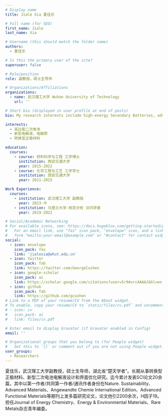 ```yaml
---
# Display name
title: Jiale Xia 夏佳乐

# Full name (for SEO)
first_name: Jiale
last_name: Xia

# Username (this should match the folder name)
authors:
  - 夏佳乐

# Is this the primary user of the site?
superuser: false

# Role/position
role: 副教授，硕士生导师 

# Organizations/Affiliations
organizations:
  - name: 武汉理工大学 Wuhan University of Technology
    url: ''

# Short bio (displayed in user profile at end of posts)
bio: My research interests include high-energy Secondary Batteries, advanced electrolytes and conversion-type cathode materials.

interests:
  - 高比能二次电池
  - 新型电解液、电解质
  - 转换型正极材料

education:
  courses:
    - course: 材料科学与工程 工学博士
      institution: 西安交通大学
      year: 2015-2022
    - course: 化学工程与工艺 工学学士
      institution: 西安交通大学
      year: 2011-2015

Work Experience:
  courses:
    - institution: 武汉理工大学 副教授
      year: 2023-今
    - institution: 马里兰大学-帕克分校 访问学者
      year: 2019-2022

# Social/Academic Networking
# For available icons, see: https://docs.hugoblox.com/getting-started/page-builder/#icons
#   For an email link, use "fas" icon pack, "envelope" icon, and a link in the
#   form "mailto:your-email@example.com" or "#contact" for contact widget.
social:
  - icon: envelope
    icon_pack: fas
    link: 'jialexia@whut.edu.cn'
  - icon: twitter
    icon_pack: fab
    link: https://twitter.com/GeorgeCushen
  - icon: google-scholar
    icon_pack: ai
    link: https://scholar.google.com/citations?user=5r9AvrcAAAAJ&hl=en
  - icon: github
    icon_pack: fab
    link: https://github.com/gcushen
# Link to a PDF of your resume/CV from the About widget.
# To enable, copy your resume/CV to `static/files/cv.pdf` and uncomment the lines below.
# - icon: cv
#   icon_pack: ai
#   link: files/cv.pdf

# Enter email to display Gravatar (if Gravatar enabled in Config)
email: ''

# Organizational groups that you belong to (for People widget)
#   Set this to `[]` or comment out if you are not using People widget.
user_groups:
  - Researchers
---
```


夏佳乐，武汉理工大学副教授，硕士生导师，湖北省“楚天学者”。长期从事转换型正极材料、新型二次电池电解液设计和界面优化研究。迄今累计发表SCI论文20余篇，其中以第一作者/共同第一作者/通讯作者身份在Nature. Sustainability、 Advanced Materials、Angewandte Chemie International Edition、Advanced Functional Materials等期刊上发多篇研究论文，论文他引2200余次，H因子19。担任Journal of Energy Chemistry、Energy & Environmental Materials、Rare Metals杂志青年编委。
